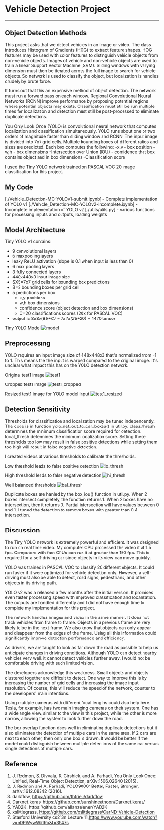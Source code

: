 # Vehicle Detection Project

---

## Object Detection Methods

This project asks that we detect vehicles in an image or video. The class introduces Histogram of Gradients (HOG) to extract feature shapes. HOG features may be used with color features to distinguish vehicle objects from non-vehicle objects. Images of vehicle and non-vehicle objects are used to train a linear Support Vector Machine (SVM). Sliding windows with varying dimension must then be iterated across the full image to search for vehicle objects. So network is used to classify the object, but localization is handles crudely by brute force.

It turns out that this an expensive method of object detection. The network must run a forward pass on each window. Regional Convolutional Neural Networks (RCNN) improve performance by proposing potential regions where potential objects may exists. Classification must still be run multiple times for localization and detection must still be post-processed to eliminate duplicate detections.

You Only Look Once (YOLO) is convolutional neural network that computes localization and classification simultaneously. YOLO runs about one or two orders of magnitude faster than sliding window and RCNN. The input image is divided into 7x7 grid cells. Multiple bounding boxes of different ratios and sizes are predicted. Each box computes the following:
-x,y - box position
-w,h - box dimensions
-Intersection over Union (IOU) - confidence that box contains object and in box dimensions
-Classification score

I used the Tiny YOLO network trained on PASCAL VOC 20 image classification for this project.


## My Code

[./Vehicle_Detection-MC-YOLOv1-submit.ipynb] - Complete implementation of YOLO v1
[./Vehicle_Detection-MC-YOLOv2-incomplete.ipynb] - Incomplete implementation of YOLO v2
[./utils/utils.py] - various functions for processing inputs and outputs, loading weights

## Model Architecture

Tiny YOLO v1 contains: 
- 9 convolutional layers
- 6 maxpooling layers
- leaky ReLU activation (slope is 0.1 when input is less than 0)
- 6 max pooling layers
- 3 fully connected layers
- 448x448x3 input image size
- SXS=7x7 grid cells for bounding box predictions
- B=2 bounding boxes per grid cell
- 5 predictions per box
    - x,y positions
    - w,h box dimensions
    - confidence score (object detection and box dimensions)
    - C=20 classifications scores (20x for PASCAL VOC)
- output is SxSx(B*5+C) = 7x7x(2*5+20) = 1470 tensor

Tiny YOLO Model
![model](./output_images/tiny-yolo-model.JPG)

## Preprocessing

YOLO requires an input image size of 448x448x3 that's normalized from -1 to 1. This means the the input is warped compared to the original image. It's unclear what impact this has on the YOLO detection network.

Original test1 image
![test1](./test_images/test1.jpg)

Cropped test1 image
![test1_cropped](./output_images/test1_cropped.jpg)

Resized test1 image for YOLO model input
![test1_resized](./output_images/test1_resized.jpg)
 

## Detection Sensitivity

Thresholds for classification and localization may be tuned independently. The code is in function yolo_net_out_to_car_boxes() in util.py. class_thresh determines the minimum classification score required for detection. local_thresh determines the minimum localization score. Setting these thresholds too low may result in false positive detections while setting them too high will result in false negative detection.

I created videos at various thresholds to calibrate the thresholds.

Low threshold leads to false positive detection
![lo_thresh](./output_images/test1_low_thresh.jpg)

High threshold leads to false negative detection
![hi_thresh](./output_images/test1_high_thresh.jpg)

Well balanced thresholds
![bal_thresh](./output_images/test1_balance_thresh.jpg)

Duplicate boxes are hanled by the box_iou() function in util.py. When 2 boxes intersect completely, the function returns 1. When 2 boxes have no intersection, then it returns 0. Partial intersection will have values between 0 and 1. I tuned the detection to remove boxes with greater than 0.4 intersection.

## Discussion

The Tiny YOLO network is extremely powerful and efficient. It was designed to run on real time video. My computer CPU processed the video it at 1.5 fps. Computers with fast GPUs can run it at greater than 150 fps. This is required for a self-driving car since objects in its view can move quickly.

YOLO was trained in PASCAL VOC to classify 20 different objects. It could run faster if it were optimized for vehicle detection only. However, a self-driving must also be able to detect, road signs, pedestrians, and other objects in its driving path.

YOLO v2 was a released a few months after the initial version. It promises even faster processing speed with improved classification and localization. The outputs are handled differently and I did not have enough time to complete my implementation for this project.

The network handles images and video in the same manner. It does not track vehicles from frame to frame. Objects in a previous frame are very likely to be in the next frame. We also know that objects can only appear and disappear from the edges of the frame. Using all this information could significantly improve detection performance and efficiency. 

As drivers, we are taught to look as far down the road as possible to help us anticipate changes in driving conditions. Although YOLO can detect nearby vehicles very well, it cannot detect vehicles further away. I would not be comfortable driving with such limited vision.

The developers acknowledge this weakness. Small objects and objects clustered together are difficult to detect. One way to improve this is by increasing the number of grid cells and increasing the image input resolution. Of course, this will reduce the speed of the network, counter to the developers' main intentions.

Using multiple cameras with different focal lengths could also help here. Tesla, for example, has two main imaging cameras on their system. One has a wide angle view, similar to the view in this project, while the other is more narrow, allowing the system to look further down the road.

The box overlap function does well in eliminating duplicate detections but it also eliminates the detection of multiple cars in the same area. If 2 cars are next to each other, then only one box is drawn. It would be better if the model could distinguish between multiple detections of the same car versus single detections of multiple cars.

## Reference

1. J. Redmon, S. Divvala, R. Girshick, and A. Farhadi, You Only Look Once: Unified, Real-Time Object Detection, arXiv:1506.02640 (2015).
2. J. Redmon and A. Farhadi, YOLO9000: Better, Faster, Stronger, arXiv:1612.08242 (2016).
3. darkflow, https://github.com/thtrieu/darkflow
4. Darknet.keras, https://github.com/sunshineatnoon/Darknet.keras/
5. YAD2K, https://github.com/allanzelener/YAD2K
6. xslittlegrass, https://github.com/xslittlegrass/CarND-Vehicle-Detection
7. Stanford University cs213n Lecture 11,https://www.youtube.com/watch?v=nDPWywWRIRo&t=3947s
